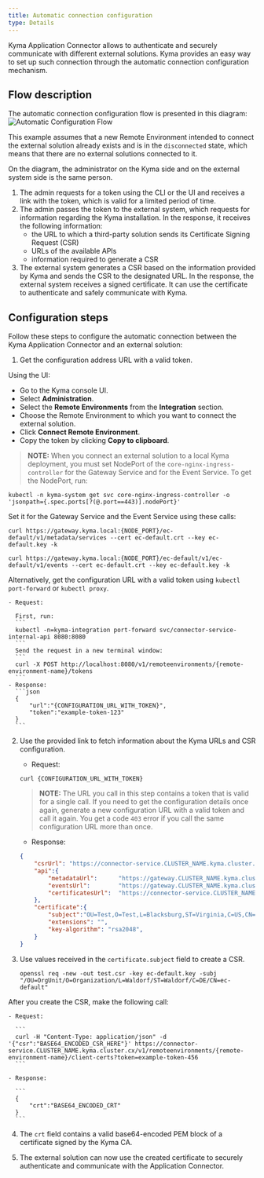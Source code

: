 ```yaml
---
title: Automatic connection configuration
type: Details
---
```


Kyma Application Connector allows to authenticate and securely communicate with different external solutions. Kyma provides an easy way to set up such connection through the automatic connection configuration mechanism.

## Flow description

The automatic connection configuration flow is presented in this diagram:
![Automatic Configuration Flow](./assets/002-automatic-configuration.png)

This example assumes that a new Remote Environment intended to connect the external solution already exists and is in the `disconnected` state, which means that there are no external solutions connected to it.

On the diagram, the administrator on the Kyma side and on the external system side is the same person.

1. The admin requests for a token using the CLI or the UI and receives a link with the token, which is valid for a limited period of time.
2. The admin passes the token to the external system, which requests for information regarding the Kyma installation. In the response, it receives the following information:
    - the URL to which a third-party solution sends its Certificate Signing Request (CSR)
    - URLs of the available APIs
    - information required to generate a CSR
3. The external system generates a CSR based on the information provided by Kyma and sends the CSR to the designated URL. In the response, the external system receives a signed certificate. It can use the certificate to authenticate and safely communicate with Kyma.

## Configuration steps

Follow these steps to configure the automatic connection between the Kyma Application Connector and an external solution:

1. Get the configuration address URL with a valid token.

  Using the UI:

   - Go to the Kyma console UI.
   - Select **Administration**.
   - Select the **Remote Environments** from the **Integration** section.
   - Choose the Remote Environment to which you want to connect the external solution.
   - Click **Connect Remote Environment**.
   - Copy the token by clicking **Copy to clipboard**.

  >**NOTE:** When you connect an external solution to a local Kyma deployment, you must set NodePort of the `core-nginx-ingress-controller` for the Gateway Service and for the Event Service.
  To get the NodePort, run:
  ```
  kubectl -n kyma-system get svc core-nginx-ingress-controller -o 'jsonpath={.spec.ports[?(@.port==443)].nodePort}'
  ```
  Set it for the Gateway Service and the Event Service using these calls:
  ```
  curl https://gateway.kyma.local:{NODE_PORT}/ec-default/v1/metadata/services --cert ec-default.crt --key ec-default.key -k
  ```
  ```
  curl https://gateway.kyma.local:{NODE_PORT}/ec-default/v1/ec-default/v1/events --cert ec-default.crt --key ec-default.key -k
  ```

  Alternatively, get the configuration URL with a valid token using `kubectl port-forward` or `kubectl proxy`.

    - Request:

      First, run:
      ```
      kubectl -n=kyma-integration port-forward svc/connector-service-internal-api 8080:8080
      ```
      Send the request in a new terminal window:
      ```
      curl -X POST http://localhost:8080/v1/remoteenvironments/{remote-environment-name}/tokens
      ```
    - Response:
      ```json
      {
          "url":"{CONFIGURATION_URL_WITH_TOKEN}",
          "token":"example-token-123"
      }
      ```

2. Use the provided link to fetch information about the Kyma URLs and CSR configuration.

    - Request:
    ```
    curl {CONFIGURATION_URL_WITH_TOKEN}
    ```
    >**NOTE:** The URL you call in this step contains a token that is valid for a single call. If you need to get the configuration details once again, generate a new configuration URL with a valid token and call it again. You get a code `403` error if you call the same configuration URL more than once.

    - Response:
    ```json
    {
        "csrUrl": "https://connector-service.CLUSTER_NAME.kyma.cluster.cx/v1/remoteenvironments/{remote-environment-name}/client-certs?token=example-token-456",
        "api":{
            "metadataUrl":      "https://gateway.CLUSTER_NAME.kyma.cluster.cx/{remote-environment-name}/v1/metadata/services",
            "eventsUrl":        "https://gateway.CLUSTER_NAME.kyma.cluster.cx/{remote-environment-name}/v1/events",
            "certificatesUrl":  "https://connector-service.CLUSTER_NAME.kyma.cluster.cx/v1/remoteenvironments/{remote-environment-name}",
        },
        "certificate":{
            "subject":"OU=Test,O=Test,L=Blacksburg,ST=Virginia,C=US,CN=ec-default",
            "extensions": "",
            "key-algorithm": "rsa2048",
        }
    }
    ```

3. Use values received in the `certificate.subject` field to create a CSR.

      ```
      openssl req -new -out test.csr -key ec-default.key -subj "/OU=OrgUnit/O=Organization/L=Waldorf/ST=Waldorf/C=DE/CN=ec-default"
      ```

  After you create the CSR, make the following call:

    - Request:

      ```
      curl -H "Content-Type: application/json" -d '{"csr":"BASE64_ENCODED_CSR_HERE"}' https://connector-service.CLUSTER_NAME.kyma.cluster.cx/v1/remoteenvironments/{remote-environment-name}/client-certs?token=example-token-456
      ```

    - Response:

      ```
      {
          "crt":"BASE64_ENCODED_CRT"
      }
      ```

4. The `crt` field contains a valid base64-encoded PEM block of a certificate signed by the Kyma CA.

5. The external solution can now use the created certificate to securely authenticate and communicate with the Application Connector.
